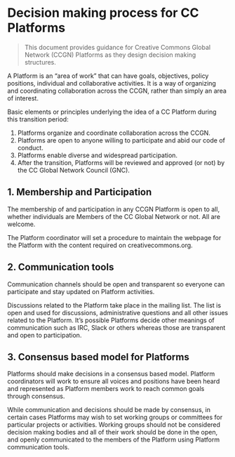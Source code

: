 # Decision making process for CC Platforms

> This document  provides guidance for Creative Commons Global Network (CCGN) Platforms as they design decision making structures.

A Platform is an “area of work” that can have goals, objectives, policy positions, individual and collaborative activities. It is a way of organizing and coordinating collaboration across the CCGN, rather than simply an area of interest.

Basic elements or principles underlying the idea of a CC Platform during this transition period:

1. Platforms organize and coordinate collaboration across the CCGN.
2. Platforms are open to anyone willing to participate and abid our code of conduct.
3. Platforms enable diverse and widespread participation.
4. After the transition, Platforms will be reviewed and approved (or not) by the CC Global Network Council (GNC).

## 1. Membership and Participation
The membership of and participation in any CCGN Platform is open to all, whether individuals are Members of the CC Global Network or not. All are welcome. 

The Platform coordinator will set a procedure to maintain the webpage for the Platform with the content required on creativecommons.org.

## 2. Communication tools
Communication channels should be open and transparent so everyone can participate and stay updated on Platform activities.

Discussions related to the Platform take place in the mailing list. The list is open and used for discussions, administrative questions and all other issues related to the Platform. It’s possible Platforms decide other meanings of communication such as IRC, Slack or others whereas those are transparent and open to participation.

## 3. Consensus based model for Platforms
Platforms should make decisions in a consensus based model. Platform coordinators will work to ensure all voices and positions have been heard and represented as Platform members work to reach common goals through consensus.

While communication and decisions should be made by consensus, in certain cases Platforms may wish to set working groups or committees for particular projects or activities.  Working groups should not be considered decision making bodies and all of their work should be done in the open, and openly communicated to the members of the Platform using Platform communication tools.

